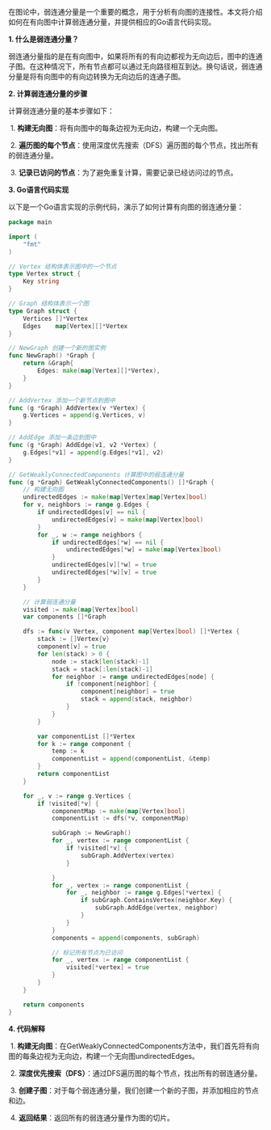 在图论中，弱连通分量是一个重要的概念，用于分析有向图的连接性。本文将介绍如何在有向图中计算弱连通分量，并提供相应的Go语言代码实现。



**1. 什么是弱连通分量？**



弱连通分量指的是在有向图中，如果将所有的有向边都视为无向边后，图中的连通子图。在这种情况下，所有节点都可以通过无向路径相互到达。换句话说，弱连通分量是将有向图中的有向边转换为无向边后的连通子图。



**2. 计算弱连通分量的步骤**



计算弱连通分量的基本步骤如下：



​	1.	**构建无向图**：将有向图中的每条边视为无向边，构建一个无向图。

​	2.	**遍历图的每个节点**：使用深度优先搜索（DFS）遍历图的每个节点，找出所有的弱连通分量。

​	3.	**记录已访问的节点**：为了避免重复计算，需要记录已经访问过的节点。



**3. Go语言代码实现**



以下是一个Go语言实现的示例代码，演示了如何计算有向图的弱连通分量：

```go
package main

import (
	"fmt"
)

// Vertex 结构体表示图中的一个节点
type Vertex struct {
	Key string
}

// Graph 结构体表示一个图
type Graph struct {
	Vertices []*Vertex
	Edges    map[Vertex][]*Vertex
}

// NewGraph 创建一个新的图实例
func NewGraph() *Graph {
	return &Graph{
		Edges: make(map[Vertex][]*Vertex),
	}
}

// AddVertex 添加一个新节点到图中
func (g *Graph) AddVertex(v *Vertex) {
	g.Vertices = append(g.Vertices, v)
}

// AddEdge 添加一条边到图中
func (g *Graph) AddEdge(v1, v2 *Vertex) {
	g.Edges[*v1] = append(g.Edges[*v1], v2)
}

// GetWeaklyConnectedComponents 计算图中的弱连通分量
func (g *Graph) GetWeaklyConnectedComponents() []*Graph {
	// 构建无向图
	undirectedEdges := make(map[Vertex]map[Vertex]bool)
	for v, neighbors := range g.Edges {
		if undirectedEdges[v] == nil {
			undirectedEdges[v] = make(map[Vertex]bool)
		}
		for _, w := range neighbors {
			if undirectedEdges[*w] == nil {
				undirectedEdges[*w] = make(map[Vertex]bool)
			}
			undirectedEdges[v][*w] = true
			undirectedEdges[*w][v] = true
		}
	}

	// 计算弱连通分量
	visited := make(map[Vertex]bool)
	var components []*Graph

	dfs := func(v Vertex, component map[Vertex]bool) []*Vertex {
		stack := []Vertex{v}
		component[v] = true
		for len(stack) > 0 {
			node := stack[len(stack)-1]
			stack = stack[:len(stack)-1]
			for neighbor := range undirectedEdges[node] {
				if !component[neighbor] {
					component[neighbor] = true
					stack = append(stack, neighbor)
				}
			}
		}

		var componentList []*Vertex
		for k := range component {
			temp := k
			componentList = append(componentList, &temp)
		}
		return componentList
	}

	for _, v := range g.Vertices {
		if !visited[*v] {
			componentMap := make(map[Vertex]bool)
			componentList := dfs(*v, componentMap)

			subGraph := NewGraph()
			for _, vertex := range componentList {
				if !visited[*v] {
					subGraph.AddVertex(vertex)
				}

			}
			for _, vertex := range componentList {
				for _, neighbor := range g.Edges[*vertex] {
					if subGraph.ContainsVertex(neighbor.Key) {
						subGraph.AddEdge(vertex, neighbor)
					}
				}
			}
			components = append(components, subGraph)

			// 标记所有节点为已访问
			for _, vertex := range componentList {
				visited[*vertex] = true
			}
		}
	}

	return components
}
```

**4. 代码解释**



​	1.	**构建无向图**：在GetWeaklyConnectedComponents方法中，我们首先将有向图的每条边视为无向边，构建一个无向图undirectedEdges。

​	2.	**深度优先搜索（DFS）**：通过DFS遍历图的每个节点，找出所有的弱连通分量。

​	3.	**创建子图**：对于每个弱连通分量，我们创建一个新的子图，并添加相应的节点和边。

​	4.	**返回结果**：返回所有的弱连通分量作为图的切片。

